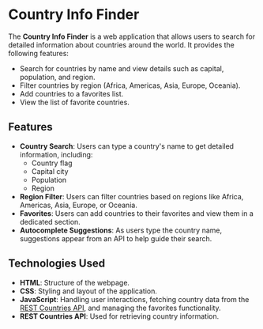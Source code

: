 # Country Info Finder

The **Country Info Finder** is a web application that allows users to search for detailed information about countries around the world. It provides the following features:

- Search for countries by name and view details such as capital, population, and region.
- Filter countries by region (Africa, Americas, Asia, Europe, Oceania).
- Add countries to a favorites list.
- View the list of favorite countries.

## Features

- **Country Search**: Users can type a country's name to get detailed information, including:
  - Country flag
  - Capital city
  - Population
  - Region
- **Region Filter**: Users can filter countries based on regions like Africa, Americas, Asia, Europe, or Oceania.
- **Favorites**: Users can add countries to their favorites and view them in a dedicated section.
- **Autocomplete Suggestions**: As users type the country name, suggestions appear from an API to help guide their search.

## Technologies Used

- **HTML**: Structure of the webpage.
- **CSS**: Styling and layout of the application.
- **JavaScript**: Handling user interactions, fetching country data from the [REST Countries API](https://restcountries.com/), and managing the favorites functionality.
- **REST Countries API**: Used for retrieving country information.

